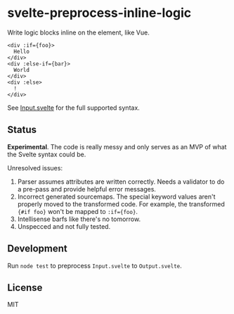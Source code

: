 # svelte-preprocess-inline-logic

Write logic blocks inline on the element, like Vue.

```svelte
<div :if={foo}>
  Hello
</div>
<div :else-if={bar}>
  World
</div>
<div :else>
  !
</div>
```

See [Input.svelte](./Input.svelte) for the full supported syntax.

## Status

**Experimental**. The code is really messy and only serves as an MVP of what the Svelte syntax could be.

Unresolved issues:

1. Parser assumes attributes are written correctly. Needs a validator to do a pre-pass and provide helpful error messages.
2. Incorrect generated sourcemaps. The special keyword values aren't properly moved to the transformed code. For example, the transformed `{#if foo}` won't be mapped to `:if={foo}`.
3. Intellisense barfs like there's no tomorrow.
4. Unspecced and not fully tested.

## Development

Run `node test` to preprocess `Input.svelte` to `Output.svelte`.

## License

MIT
